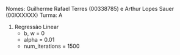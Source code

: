Nomes: Guilherme Rafael Terres (00338785) e Arthur Lopes Sauer (00XXXXXX)
Turma: A

1) Regressão Linear
    - b, w = 0
    - alpha = 0.01
    - num_iterations = 1500